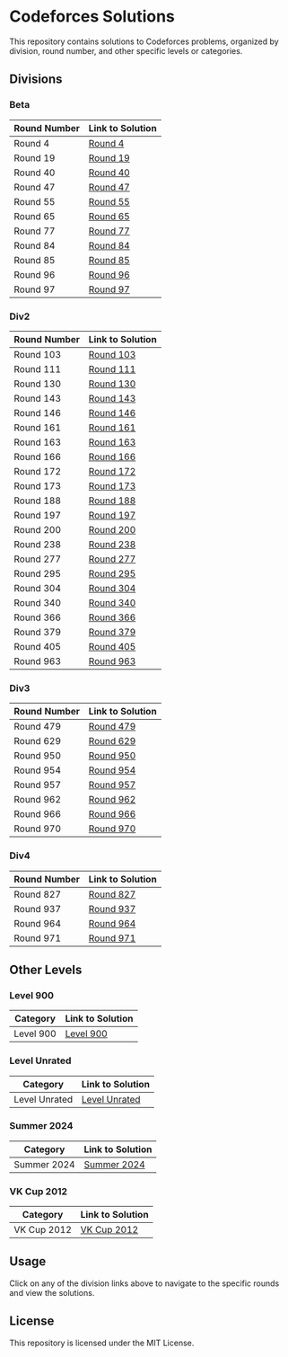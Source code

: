 # Codeforces Solutions

This repository contains solutions to Codeforces problems, organized by division, round number, and other specific levels or categories.

## Divisions

### Beta

| Round Number | Link to Solution |
|--------------|------------------|
| Round 4      | [Round 4](./Divisions/Beta/Round4) |
| Round 19     | [Round 19](./Divisions/Beta/Round19) |
| Round 40     | [Round 40](./Divisions/Beta/Round40) |
| Round 47     | [Round 47](./Divisions/Beta/Round47) |
| Round 55     | [Round 55](./Divisions/Beta/Round55) |
| Round 65     | [Round 65](./Divisions/Beta/Round65) |
| Round 77     | [Round 77](./Divisions/Beta/Round77) |
| Round 84     | [Round 84](./Divisions/Beta/Round84) |
| Round 85     | [Round 85](./Divisions/Beta/Round85) |
| Round 96     | [Round 96](./Divisions/Beta/Round96) |
| Round 97     | [Round 97](./Divisions/Beta/Round97) |

### Div2

| Round Number | Link to Solution |
|--------------|------------------|
| Round 103    | [Round 103](./Divisions/Div2/Round103) |
| Round 111    | [Round 111](./Divisions/Div2/Round111) |
| Round 130    | [Round 130](./Divisions/Div2/Round130) |
| Round 143    | [Round 143](./Divisions/Div2/Round143) |
| Round 146    | [Round 146](./Divisions/Div2/Round146) |
| Round 161    | [Round 161](./Divisions/Div2/Round161) |
| Round 163    | [Round 163](./Divisions/Div2/Round163) |
| Round 166    | [Round 166](./Divisions/Div2/Round166) |
| Round 172    | [Round 172](./Divisions/Div2/Round172) |
| Round 173    | [Round 173](./Divisions/Div2/Round173) |
| Round 188    | [Round 188](./Divisions/Div2/Round188) |
| Round 197    | [Round 197](./Divisions/Div2/Round197) |
| Round 200    | [Round 200](./Divisions/Div2/Round200) |
| Round 238    | [Round 238](./Divisions/Div2/Round238) |
| Round 277    | [Round 277](./Divisions/Div2/Round277) |
| Round 295    | [Round 295](./Divisions/Div2/Round295) |
| Round 304    | [Round 304](./Divisions/Div2/Round304) |
| Round 340    | [Round 340](./Divisions/Div2/Round340) |
| Round 366    | [Round 366](./Divisions/Div2/Round366) |
| Round 379    | [Round 379](./Divisions/Div2/Round379) |
| Round 405    | [Round 405](./Divisions/Div2/Round405) |
| Round 963    | [Round 963](./Divisions/Div2/Round963) |

### Div3

| Round Number | Link to Solution |
|--------------|------------------|
| Round 479    | [Round 479](./Divisions/Div3/Round479) |
| Round 629    | [Round 629](./Divisions/Div3/Round629) |
| Round 950    | [Round 950](./Divisions/Div3/Round950) |
| Round 954    | [Round 954](./Divisions/Div3/Round954) |
| Round 957    | [Round 957](./Divisions/Div3/Round957) |
| Round 962    | [Round 962](./Divisions/Div3/Round962) |
| Round 966    | [Round 966](./Divisions/Div3/Round966) |
| Round 970    | [Round 970](./Divisions/Div3/Round970) |

### Div4

| Round Number | Link to Solution                       |
|--------------|----------------------------------------|
| Round 827    | [Round 827](./Divisions/Div4/Round827) |
| Round 937    | [Round 937](./Divisions/Div4/Round937) |
| Round 964    | [Round 964](./Divisions/Div4/Round964) |
| Round 971    | [Round 971](./Divisions/Div4/Round971) |


## Other Levels

### Level 900

| Category | Link to Solution |
|----------|------------------|
| Level 900 | [Level 900](./Divisions/Level900) |

### Level Unrated

| Category | Link to Solution |
|----------|------------------|
| Level Unrated | [Level Unrated](./Divisions/LevelUnrated) |

### Summer 2024

| Category | Link to Solution |
|----------|------------------|
| Summer 2024 | [Summer 2024](./Divisions/Summer2024) |

### VK Cup 2012

| Category | Link to Solution |
|----------|------------------|
| VK Cup 2012 | [VK Cup 2012](./Divisions/VKCup2012) |

## Usage

Click on any of the division links above to navigate to the specific rounds and view the solutions.

## License

This repository is licensed under the MIT License.
